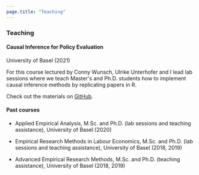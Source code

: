 ```yaml
---
page.title: "Teaching"
--- 
```


### Teaching 

#### Causal Inference for Policy Evaluation 
University of Basel (2021) 

For this course lectured by Conny Wunsch, Ulrike Unterhofer and I lead lab sessions where we teach Master's and Ph.D. students how to implement causal inference methods by replicating papers in R. 

Check out the materials on [GitHub](https://github.com/verazb/Hippo). 



#### Past courses

- Applied Empirical Analysis, M.Sc. and Ph.D. (lab sessions and teaching assistance), University of Basel (2020)

- Empirical Research Methods in Labour Economics, M.Sc. and Ph.D. (lab sessions and teaching assistance), University of Basel  (2018, 2019)

- Advanced Empirical Research Methods, M.Sc. and Ph.D. (teaching assistance), University of Basel (2018, 2019)



